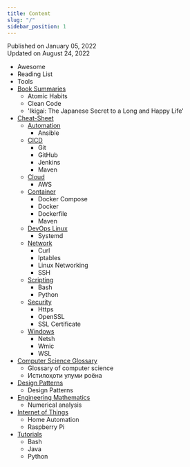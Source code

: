 ```yaml
---
title: Content
slug: "/"
sidebar_position: 1
---
```


Published on January 05, 2022  
Updated on August 24, 2022

<!---
<div class="contentTableContainer">

|     | Title                                                 | Date Last Updated |
| --- | ----------------------------------------------------- | ----------------- |
| 1   | [Item One](#)                                         | Month Day, Year   |
| 2   | [Item Two](#)                                         | Month Day, Year   |

</div>
-->

- Awesome
- Reading List
- Tools
- [Book Summaries](docs/category/book-summaries)
    - Atomic Habits
    - Clean Code
    - 'Ikigai: The Japanese Secret to a Long and Happy Life'
- [Cheat-Sheet](docs/category/cheat-sheet)
    - [Automation](docs/category/automation)
        - Ansible
    - [CICD](docs/category/cicd)
        - Git
        - GitHub
        - Jenkins
        - Maven
    - [Cloud](docs/category/cloud)
        - AWS
    - [Container](docs/category/container)
        - Docker Compose
        - Docker
        - Dockerfile
        - Maven
    - [DevOps Linux](docs/category/devops-linux)
        - Systemd
    - [Network](docs/category/network)
        - Curl
        - Iptables
        - Linux Networking
        - SSH
    - [Scripting](docs/category/scripting)
        - Bash
        - Python
    - [Security](docs/category/security)
        - Https
        - OpenSSL
        - SSL Certificate
    - [Windows](docs/category/windows)
        - Netsh
        - Wmic
        - WSL
- [Computer Science Glossary](docs/category/computer-science-glossary)
    - Glossary of computer science
    - Истилоҳоти улуми роёна
- [Design Patterns](docs/category/design-patterns)
    - Design Patterns
- [Engineering Mathematics](docs/category/engineering-mathematics)
    - Numerical analysis
- [Internet of Things](docs/category/iot)
    - Home Automation
    - Raspberry Pi
- [Tutorials](docs/category/tutorials)
    - Bash
    - Java
    - Python
